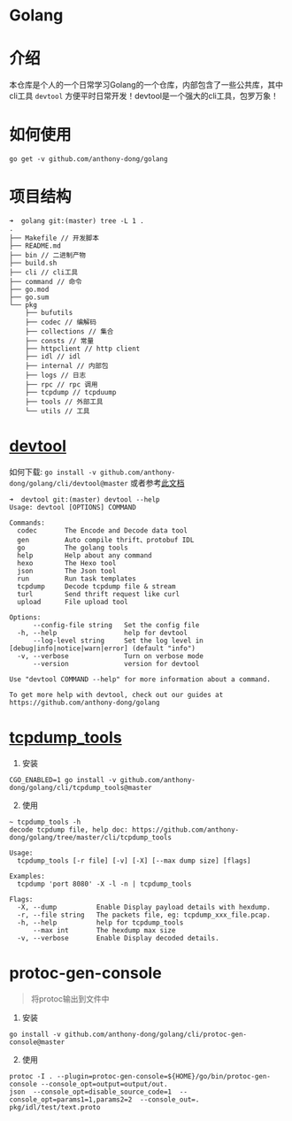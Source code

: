 # Golang

# 介绍

本仓库是个人的一个日常学习Golang的一个仓库，内部包含了一些公共库，其中cli工具 `devtool` 方便平时日常开发！devtool是一个强大的cli工具，包罗万象！

# 如何使用

```shell
go get -v github.com/anthony-dong/golang
```

# 项目结构

```shell
➜  golang git:(master) tree -L 1 .
.
├── Makefile // 开发脚本
├── README.md
├── bin // 二进制产物
├── build.sh
├── cli // cli工具
├── command // 命令
├── go.mod 
├── go.sum
└── pkg
    ├── bufutils
    ├── codec // 编解码
    ├── collections // 集合
    ├── consts // 常量
    ├── httpclient // http client
    ├── idl // idl
    ├── internal // 内部包
    ├── logs // 日志
    ├── rpc // rpc 调用
    ├── tcpdump // tcpduump
    ├── tools // 外部工具
    └── utils // 工具
```

# [devtool](cli/devtool)

如何下载:  `go install -v github.com/anthony-dong/golang/cli/devtool@master`  或者参考[此文档](cli/devtool)

```shell
➜  devtool git:(master) devtool --help
Usage: devtool [OPTIONS] COMMAND

Commands:
  codec       The Encode and Decode data tool
  gen         Auto compile thrift、protobuf IDL
  go          The golang tools
  help        Help about any command
  hexo        The Hexo tool
  json        The Json tool
  run         Run task templates
  tcpdump     Decode tcpdump file & stream
  turl        Send thrift request like curl
  upload      File upload tool

Options:
      --config-file string   Set the config file
  -h, --help                 help for devtool
      --log-level string     Set the log level in [debug|info|notice|warn|error] (default "info")
  -v, --verbose              Turn on verbose mode
      --version              version for devtool

Use "devtool COMMAND --help" for more information about a command.

To get more help with devtool, check out our guides at https://github.com/anthony-dong/golang
```

# [tcpdump_tools](cli/tcpdump_tools)

1. 安装

```shell
CGO_ENABLED=1 go install -v github.com/anthony-dong/golang/cli/tcpdump_tools@master
```

2. 使用

```shell
~ tcpdump_tools -h
decode tcpdump file, help doc: https://github.com/anthony-dong/golang/tree/master/cli/tcpdump_tools

Usage:
  tcpdump_tools [-r file] [-v] [-X] [--max dump size] [flags]

Examples:
  tcpdump 'port 8080' -X -l -n | tcpdump_tools

Flags:
  -X, --dump          Enable Display payload details with hexdump.
  -r, --file string   The packets file, eg: tcpdump_xxx_file.pcap.
  -h, --help          help for tcpdump_tools
      --max int       The hexdump max size
  -v, --verbose       Enable Display decoded details.
```

# protoc-gen-console

> 将protoc输出到文件中

1. 安装

```shell
go install -v github.com/anthony-dong/golang/cli/protoc-gen-console@master
```

2. 使用

```shell
protoc -I . --plugin=protoc-gen-console=${HOME}/go/bin/protoc-gen-console --console_opt=output=output/out.
json  --console_opt=disable_source_code=1  --console_opt=params1=1,params2=2  --console_out=. pkg/idl/test/text.proto
```